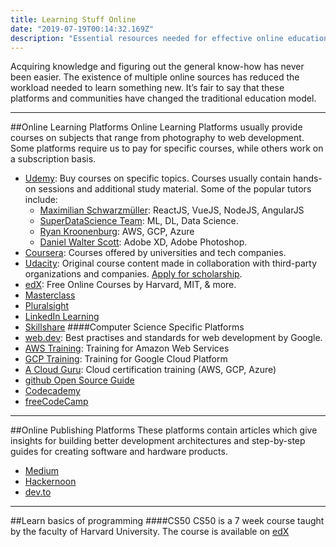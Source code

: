 ```yaml
---
title: Learning Stuff Online
date: "2019-07-19T00:14:32.169Z"
description: "Essential resources needed for effective online education"
---
```


Acquiring knowledge and figuring out the general know-how has never been easier. The existence of multiple online sources has reduced the workload needed to learn something new. It’s fair to say that these platforms and communities have changed the traditional education model. 
***
##Online Learning Platforms
Online Learning Platforms usually provide courses on subjects that range from photography to web development. Some platforms require us to pay for specific courses, while others work on a subscription basis.

- [Udemy](https://www.udemy.com): Buy courses on specific topics. Courses usually contain hands-on sessions and additional study material. Some of the popular tutors include:
	- [Maximilian Schwarzmüller](https://www.udemy.com/user/maximilian-schwarzmuller/): ReactJS, VueJS, NodeJS, AngularJS
	- [SuperDataScience Team](https://www.udemy.com/user/superdatascience-team/): ML, DL, Data Science.
	- [Ryan Kroonenburg](https://www.udemy.com/user/ryankroonenburg/): AWS, GCP, Azure
	- [Daniel Walter Scott](https://www.udemy.com/user/danielwalterscott/): Adobe XD, Adobe Photoshop.
- [Coursera](https://www.coursera.org/): Courses offered by universities and tech companies.
- [Udacity](https://www.udacity.com/): Original course content made in collaboration with third-party organizations and companies. [Apply for scholarship](https://www.udacity.com/scholarships).
- [edX](https://www.edx.org/): Free Online Courses by Harvard, MIT, & more.
- [Masterclass]( https://www.masterclass.com/)
- [Pluralsight](https://www.pluralsight.com/)
- [LinkedIn Learning](https://in.linkedin.com/learning/)
- [Skillshare](https://www.skillshare.com/)
####Computer Science Specific Platforms
- [web.dev](https://web.dev/): Best practises and standards for web development by Google.
- [AWS Training](https://www.aws.training/): Training for Amazon Web Services
- [GCP Training](https://cloud.google.com/training/): Training for Google Cloud Platform
- [A Cloud Guru](https://acloud.guru/): Cloud certification training (AWS, GCP, Azure)
- [github Open Source Guide](https://opensource.guide/)
- [Codecademy](https://www.codecademy.com/)
- [freeCodeCamp](https://www.freecodecamp.org/)
***
##Online Publishing Platforms
These platforms contain articles which give insights for building better development architectures and step-by-step guides for creating software and hardware products.
- [Medium](https://medium.com/topic/technology)
- [Hackernoon](https://hackernoon.com/)
- [dev.to](https://dev.to/)
***
##Learn basics of programming
####CS50
CS50 is a 7 week course taught by the faculty of Harvard University. The course is available on [edX](https://www.edx.org/course/cs50s-introduction-computer-science-harvardx-cs50x)
